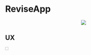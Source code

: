 # ReviseApp
<center>
<div>
<img src="https://raw.githubusercontent.com/Bruno-Carv/ReviseApp/vers%C3%A3o(1.0)/src/assets/logo.png">
</div>
  </center>
<div>
  
</div>
<div>
  
</div>
<div>
  
</div>
<div>
  <h2>UX</h2>
</div>
<div>
  <img src"https://raw.githubusercontent.com/Bruno-Carv/ReviseApp/vers%C3%A3o(1.0)/layout/login.png" width="10" height="10" >
</div>
